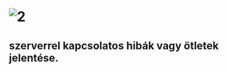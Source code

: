 # ![2](https://user-images.githubusercontent.com/28710769/30516406-ba99244c-9b3e-11e7-8006-674c8b1ed15e.png)
## szerverrel kapcsolatos hibák vagy ötletek jelentése.
